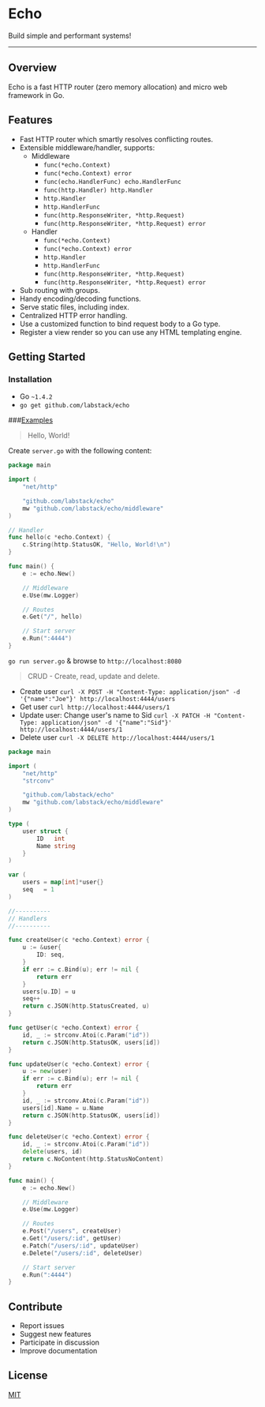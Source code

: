 # Echo

Build simple and performant systems!

---

## Overview

Echo is a fast HTTP router (zero memory allocation) and micro web framework in Go.

## Features

- Fast HTTP router which smartly resolves conflicting routes.
- Extensible middleware/handler, supports:
	- Middleware
		- `func(*echo.Context)`
		- `func(*echo.Context) error`
		- `func(echo.HandlerFunc) echo.HandlerFunc`
		- `func(http.Handler) http.Handler`
		- `http.Handler`
		- `http.HandlerFunc`
		- `func(http.ResponseWriter, *http.Request)`
		- `func(http.ResponseWriter, *http.Request) error`
	- Handler
		- `func(*echo.Context)`
		- `func(*echo.Context) error`
		- `http.Handler`
		- `http.HandlerFunc`
		- `func(http.ResponseWriter, *http.Request)`
		- `func(http.ResponseWriter, *http.Request) error`
- Sub routing with groups.
- Handy encoding/decoding functions.
- Serve static files, including index.
- Centralized HTTP error handling.
- Use a customized function to bind request body to a Go type.
- Register a view render so you can use any HTML templating engine.

## Getting Started

### Installation

- Go `~1.4.2`
- `go get github.com/labstack/echo`

###[Examples](https://github.com/labstack/echo/tree/master/examples)

> Hello, World!

Create `server.go` with the following content:
```go
package main

import (
	"net/http"

	"github.com/labstack/echo"
	mw "github.com/labstack/echo/middleware"
)

// Handler
func hello(c *echo.Context) {
	c.String(http.StatusOK, "Hello, World!\n")
}

func main() {
	e := echo.New()

	// Middleware
	e.Use(mw.Logger)

	// Routes
	e.Get("/", hello)

	// Start server
	e.Run(":4444")
}
```

`go run server.go` & browse to `http://localhost:8080`

> CRUD - Create, read, update and delete.

- Create user
`curl -X POST -H "Content-Type: application/json" -d '{"name":"Joe"}' http://localhost:4444/users`
- Get user
`curl http://localhost:4444/users/1`
- Update user: Change user's name to Sid
`curl -X PATCH -H "Content-Type: application/json" -d '{"name":"Sid"}' http://localhost:4444/users/1`
- Delete user
`curl -X DELETE http://localhost:4444/users/1`

```go
package main

import (
	"net/http"
	"strconv"

	"github.com/labstack/echo"
	mw "github.com/labstack/echo/middleware"
)

type (
	user struct {
		ID   int
		Name string
	}
)

var (
	users = map[int]*user{}
	seq   = 1
)

//----------
// Handlers
//----------

func createUser(c *echo.Context) error {
	u := &user{
		ID: seq,
	}
	if err := c.Bind(u); err != nil {
		return err
	}
	users[u.ID] = u
	seq++
	return c.JSON(http.StatusCreated, u)
}

func getUser(c *echo.Context) error {
	id, _ := strconv.Atoi(c.Param("id"))
	return c.JSON(http.StatusOK, users[id])
}

func updateUser(c *echo.Context) error {
	u := new(user)
	if err := c.Bind(u); err != nil {
		return err
	}
	id, _ := strconv.Atoi(c.Param("id"))
	users[id].Name = u.Name
	return c.JSON(http.StatusOK, users[id])
}

func deleteUser(c *echo.Context) error {
	id, _ := strconv.Atoi(c.Param("id"))
	delete(users, id)
	return c.NoContent(http.StatusNoContent)
}

func main() {
	e := echo.New()

	// Middleware
	e.Use(mw.Logger)

	// Routes
	e.Post("/users", createUser)
	e.Get("/users/:id", getUser)
	e.Patch("/users/:id", updateUser)
	e.Delete("/users/:id", deleteUser)

	// Start server
	e.Run(":4444")
}
```

## Contribute
- Report issues
- Suggest new features
- Participate in discussion
- Improve documentation

## License

[MIT](https://github.com/labstack/echo/blob/master/LICENSE)
